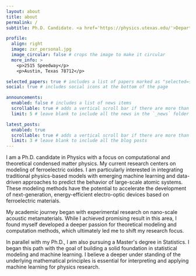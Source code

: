 ```yaml
---
layout: about
title: about
permalink: /
subtitle: Ph.D. Candidate. <a href='https://physics.utexas.edu/'>Department of Physics, The University of Texas at Austin</a>

profile:
  align: right
  image: zxr_personal.jpg
  image_circular: false # crops the image to make it circular
  more_info: >
    <p>2515 Speedway</p>
    <p>Austin, Texas 78712</p>

selected_papers: true # includes a list of papers marked as "selected={true}"
social: true # includes social icons at the bottom of the page

announcements:
  enabled: false # includes a list of news items
  scrollable: true # adds a vertical scroll bar if there are more than 3 news items
  limit: 5 # leave blank to include all the news in the `_news` folder

latest_posts:
  enabled: true
  scrollable: true # adds a vertical scroll bar if there are more than 3 new posts items
  limit: 3 # leave blank to include all the blog posts
---
```


I am a Ph.D. candidate in Physics with a focus on computational and theoretical condensed matter physics. My current research centers on modeling of ferroelectric oxides. I am particularly interested in integrating traditional physics-based models with emerging machine learning and data-driven approaches to predict the behavior of large-scale atomic systems. These modeling methods have the potential to accelerate the development of next-generation, energy-efficient electro-optic devices based on ferroelectric materials.

My academic journey began with experimental research on nano-scale acoustic metamaterials. While I achieved promising result in this area, I found myself developed a deeper passion for theoretical modeling and computation methods, which ultimately led me to shift my research focus. 

In parallel with my Ph.D., I am also pursuing a Master's degree in Statistics. I began this path with the goal of building a solid foundation in statistical modeling and machine learning. I believe a deeper under standing of the underlying mathematical principles is essential for interpreting and applying machine learning for physics research.
